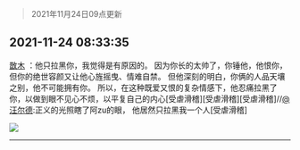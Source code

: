 > 2021年11月24日09点更新
<link rel="stylesheet" href="https://cdn.jsdelivr.net/gh/taotie6/sampleJSON@main/css/photo_show.css">
<meta name="referrer" content="no-referrer" />


 ## 2021-11-24 08:33:35 

 [㪚木](https://www.coolapk.com/feed/31673697?shareKey=ZDgyNmYyNzU4MWFkNjE5ZDk4M2E~) ：他只拉黑你，我觉得是有原因的。
因为你长的太帅了，你锤他，他恨你，但你的绝世容颜又让他心旌摇曳、情难自禁。
但他深刻的明白，你俩的人品天壤之别，他不可能拥有你。
所以，在这种既爱又恨的复杂情感下，他忍痛拉黑了你，以做到眼不见心不烦<!--break-->，以平复自己的内心[受虐滑稽][受虐滑稽][受虐滑稽]//<a class="feed-link-uname" href="/u/汪尔德">@汪尔德</a>:正义的光照瞎了阿zu的眼， 他居然只拉黑我一个人[受虐滑稽] 

<div class="album">
<img class="img-item" src="http://image.coolapk.com/feed/2019/0413/20/1081091_1555160241_2687@434x296.gif" />
</div>

 ------- 

